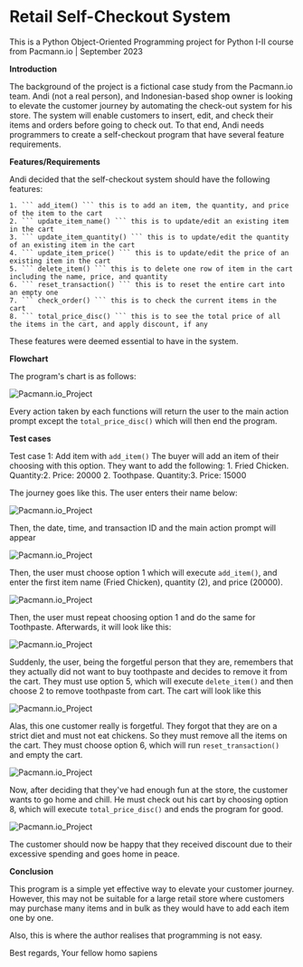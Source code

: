 # Retail Self-Checkout System

This is a Python Object-Oriented Programming project for Python I-II course from Pacmann.io | September 2023

**Introduction**

The background of the project is a fictional case study from the Pacmann.io team. Andi (not a real person), and Indonesian-based shop owner is looking to elevate the customer journey by automating the check-out system for his store. The system will enable customers to insert, edit, and check their items and orders before going to check out. To that end, Andi needs programmers to create a self-checkout program that have several feature requirements. 

**Features/Requirements**

Andi decided that the self-checkout system should have the following features:

    1. ``` add_item() ``` this is to add an item, the quantity, and price of the item to the cart
    2. ``` update_item_name() ``` this is to update/edit an existing item in the cart
    3. ``` update_item_quantity() ``` this is to update/edit the quantity of an existing item in the cart
    4. ``` update_item_price() ``` this is to update/edit the price of an existing item in the cart
    5. ``` delete_item() ``` this is to delete one row of item in the cart including the name, price, and quantity
    6. ``` reset_transaction() ``` this is to reset the entire cart into an empty one
    7. ``` check_order() ``` this is to check the current items in the cart
    8. ``` total_price_disc() ``` this is to see the total price of all the items in the cart, and apply discount, if any
    
These features were deemed essential to have in the system.

**Flowchart**

The program's chart is as follows:

![Pacmann.io_Project](/Flowchart.png)

Every action taken by each functions will return the user to the main action prompt except the ```total_price_disc()``` which will then end the program.

**Test cases**

Test case 1: Add item with ```add_item()``` 
The buyer will add an item of their choosing with this option. They want to add the following:
    1. Fried Chicken. Quantity:2. Price: 20000
    2. Toothpase. Quantity:3. Price: 15000

The journey goes like this. The user enters their name below:

![Pacmann.io_Project](/Images/img1.jpeg)

Then, the date, time, and transaction ID and the main action prompt will appear

![Pacmann.io_Project](/Images/img2.jpeg)

Then, the user must choose option 1 which will execute ```add_item()```, and enter the first item name (Fried Chicken), quantity (2), and price (20000). 

![Pacmann.io_Project](/Images/img3.jpeg)

Then, the user must repeat choosing option 1 and do the same for Toothpaste. Afterwards, it will look like this:

![Pacmann.io_Project](/Images/img4.jpeg)

Suddenly, the user, being the forgetful person that they are, remembers that they actually did not want to buy toothpaste and decides to remove it from the cart. They must use option 5, which will execute ```delete_item()``` and then choose 2 to remove toothpaste from cart. The cart will look like this

![Pacmann.io_Project](/Images/img5.jpeg)

Alas, this one customer really is forgetful. They forgot that they are on a strict diet and must not eat chickens. So they must remove all the items on the cart. They must choose option 6, which will run ```reset_transaction()``` and empty the cart.

![Pacmann.io_Project](/Images/img6.jpeg)

Now, after deciding that they've had enough fun at the store, the customer wants to go home and chill. He must check out his cart by choosing option 8, which will execute ```total_price_disc()``` and ends the program for good.

![Pacmann.io_Project](/Images/img7.jpeg)

The customer should now be happy that they received discount due to their excessive spending and goes home in peace. 

**Conclusion**

This program is a simple yet effective way to elevate your customer journey. However, this may not be suitable for a large retail store where customers may purchase many items and in bulk as they would have to add each item one by one. 

Also, this is where the author realises that programming is not easy.

Best regards,
Your fellow homo sapiens
